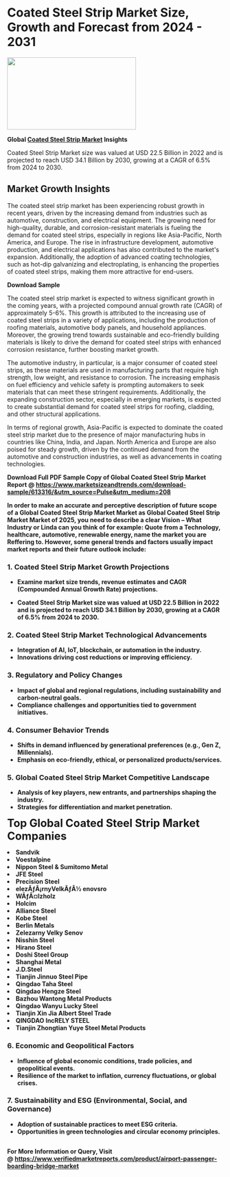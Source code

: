 <H1>Coated Steel Strip Market Size, Growth and Forecast from 2024 - 2031</H1><img class="aligncenter size-medium wp-image-584254" src="https://thirdeyenews.in/wp-content/uploads/2024/09/Global-Market-Research-300x168.jpeg" alt="" width="300" height="168" /><p><strong>Global&nbsp;<a href="https://www.marketsizeandtrends.com/download-sample/613316/&amp;utm_source=Pulse&amp;utm_medium=208">Coated Steel Strip Market</a> Insights</strong></p><p>Coated Steel Strip Market size was valued at USD 22.5 Billion in 2022 and is projected to reach USD 34.1 Billion by 2030, growing at a CAGR of 6.5% from 2024 to 2030.</p><p><h2>Market Growth Insights</h2> <p>The coated steel strip market has been experiencing robust growth in recent years, driven by the increasing demand from industries such as automotive, construction, and electrical equipment. The growing need for high-quality, durable, and corrosion-resistant materials is fueling the demand for coated steel strips, especially in regions like Asia-Pacific, North America, and Europe. The rise in infrastructure development, automotive production, and electrical applications has also contributed to the market's expansion. Additionally, the adoption of advanced coating technologies, such as hot-dip galvanizing and electroplating, is enhancing the properties of coated steel strips, making them more attractive for end-users.</p> <p><strong>Download Sample</strong></p> <p>The coated steel strip market is expected to witness significant growth in the coming years, with a projected compound annual growth rate (CAGR) of approximately 5-6%. This growth is attributed to the increasing use of coated steel strips in a variety of applications, including the production of roofing materials, automotive body panels, and household appliances. Moreover, the growing trend towards sustainable and eco-friendly building materials is likely to drive the demand for coated steel strips with enhanced corrosion resistance, further boosting market growth.</p> <p>The automotive industry, in particular, is a major consumer of coated steel strips, as these materials are used in manufacturing parts that require high strength, low weight, and resistance to corrosion. The increasing emphasis on fuel efficiency and vehicle safety is prompting automakers to seek materials that can meet these stringent requirements. Additionally, the expanding construction sector, especially in emerging markets, is expected to create substantial demand for coated steel strips for roofing, cladding, and other structural applications.</p> <p>In terms of regional growth, Asia-Pacific is expected to dominate the coated steel strip market due to the presence of major manufacturing hubs in countries like China, India, and Japan. North America and Europe are also poised for steady growth, driven by the continued demand from the automotive and construction industries, as well as advancements in coating technologies.</p> <p><strong></p><p><span class=""><strong>Download Full PDF Sample Copy of Global Coated Steel Strip Market Report</strong> @ <a href="https://www.marketsizeandtrends.com/download-sample/613316/&amp;utm_source=Pulse&amp;utm_medium=208" target="_blank">https://www.marketsizeandtrends.com/download-sample/613316/&amp;utm_source=Pulse&amp;utm_medium=208</a></span></p><p>In order to make an accurate and perceptive description of future scope of a Global&nbsp;Coated Steel Strip Market Market as Global&nbsp;Coated Steel Strip Market Market of 2025, you need to describe a clear Vision &ndash; What Industry or Linda can you think of for example: Quote from a Technology, healthcare, automotive, renewable energy, name the market you are Reffering to. However, some general trends and factors usually impact market reports and their future outlook include:</p><h3>1.&nbsp;<strong>Coated Steel Strip Market Growth Projections</strong></h3><ul><li>Examine market size trends, revenue estimates and CAGR (Compounded Annual Growth Rate) projections.</li><li><p>Coated Steel Strip Market size was valued at USD 22.5 Billion in 2022 and is projected to reach USD 34.1 Billion by 2030, growing at a CAGR of 6.5% from 2024 to 2030.</p></li></ul><h3>2.&nbsp;<strong>Coated Steel Strip Market Technological Advancements</strong></h3><ul><li>Integration of AI, IoT, blockchain, or automation in the industry.</li><li>Innovations driving cost reductions or improving efficiency.</li></ul><h3>3.&nbsp;<strong>Regulatory and Policy Changes</strong></h3><ul><li>Impact of global and regional regulations, including sustainability and carbon-neutral goals.</li><li>Compliance challenges and opportunities tied to government initiatives.</li></ul><h3>4.&nbsp;<strong>Consumer Behavior Trends</strong></h3><ul><li>Shifts in demand influenced by generational preferences (e.g., Gen Z, Millennials).</li><li>Emphasis on eco-friendly, ethical, or personalized products/services.</li></ul><h3>5.&nbsp;<strong>Global Coated Steel Strip Market Competitive Landscape</strong></h3><ul><li>Analysis of key players, new entrants, and partnerships shaping the industry.</li><li>Strategies for differentiation and market penetration.</li></ul><p data-pm-slice="1 1 []"><span style="color: inherit; font-family: inherit; font-size: 25px;">Top Global Coated Steel Strip Market Companies</span></p><div class="" data-test-id=""><p><li>Sandvik</li><li> Voestalpine</li><li> Nippon Steel & Sumitomo Metal</li><li> JFE Steel</li><li> Precision Steel</li><li> elezÃƒÂ¡rnyVelkÃƒÂ½ enovsro</li><li> WÃƒÂ¤lzholz</li><li> Holcim</li><li> Alliance Steel</li><li> Kobe Steel</li><li> Berlin Metals</li><li> Zelezarny Velky Senov</li><li> Nisshin Steel</li><li> Hirano Steel</li><li> Doshi Steel Group</li><li> Shanghai Metal</li><li> J.D.Steel</li><li> Tianjin Jinnuo Steel Pipe</li><li> Qingdao Taha Steel</li><li> Qingdao Hengze Steel</li><li> Bazhou Wantong Metal Products</li><li> Qingdao Wanyu Lucky Steel</li><li> Tianjin Xin Jia Albert Steel Trade</li><li> QINGDAO IncRELY STEEL</li><li> Tianjin Zhongtian Yuye Steel Metal Products</li></p></div><h3>6.&nbsp;<strong>Economic and Geopolitical Factors</strong></h3><ul><li>Influence of global economic conditions, trade policies, and geopolitical events.</li><li>Resilience of the market to inflation, currency fluctuations, or global crises.</li></ul><h3>7.&nbsp;<strong>Sustainability and ESG (Environmental, Social, and Governance)</strong></h3><ul><li>Adoption of sustainable practices to meet ESG criteria.</li><li>Opportunities in green technologies and circular economy principles.</li></ul><h2><strong style="font-size: 14px;">For More Information or Query, Visit @&nbsp;</strong><a style="background-color: #ffffff; font-size: 14px;" href="https://www.marketsizeandtrends.com/report/coated-steel-strip-market/" target="_blank">https://www.verifiedmarketreports.com/product/airport-passenger-boarding-bridge-market</a></h2>
